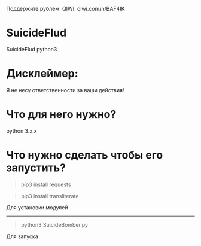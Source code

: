 Поддержите рублём: QIWI: qiwi.com/n/BAF4IK
# SuicideFlud
SuicideFlud python3

# Дисклеймер:
Я не несу ответственности за ваши действия!

# Что для него нужно?
python 3.x.x

# Что нужно сделать чтобы его запустить?
> pip3 install requests

> pip3 install transliterate

Для установки модулей
__________
> python3 SuicideBomber.py

Для запуска
